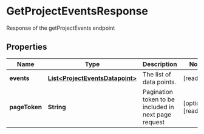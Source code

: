 

# GetProjectEventsResponse

Response of the getProjectEvents endpoint

## Properties

| Name | Type | Description | Notes |
|------------ | ------------- | ------------- | -------------|
|**events** | [**List&lt;ProjectEventsDatapoint&gt;**](ProjectEventsDatapoint.md) | The list of data points. |  [readonly] |
|**pageToken** | **String** | Pagination token to be included in next page request |  [optional] [readonly] |



